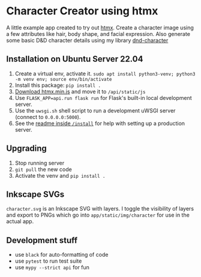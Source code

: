 # Character Creator using htmx

A little example app created to try out [htmx](https://htmx.org/docs/). Create a character image using a few attributes like hair, body shape, and facial expression. Also generate some basic D&D character details using my library [dnd-character](https://github.com/tassaron/dnd-character)

## Installation on Ubuntu Server 22.04

1. Create a virtual env, activate it.
  `sudo apt install python3-venv; python3 -m venv env; source env/bin/activate`
1. Install this package: `pip install .`
1. [Download htmx.min.js](https://htmx.org/docs/#download-a-copy) and move it to `/api/static/js`
1. Use `FLASK_APP=api.run flask run` for Flask's built-in local development server.
1. Use the `uwsgi.sh` shell script to run a development uWSGI server (connect to `0.0.0.0:5000`).
1. See the [readme inside `/install`](install/README.md) for help with setting up a production server.

## Upgrading

1. Stop running server
1. `git pull` the new code
1. Activate the venv and `pip install .`

## Inkscape SVGs

`character.svg` is an Inkscape SVG with layers. I toggle the visibility of layers and export to PNGs which go into `app/static/img/character` for use in the actual app.

## Development stuff

- use `black` for auto-formatting of code
- use `pytest` to run test suite
- use `mypy --strict api` for fun
